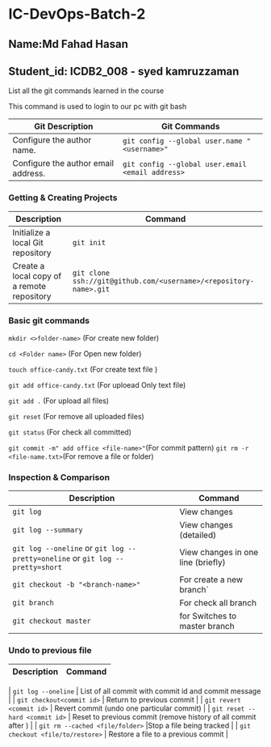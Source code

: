 # IC-DevOps-Batch-2

## Name:Md Fahad Hasan

## Student_id: ICDB2_008 - syed kamruzzaman

List all the git commands learned in the course

This command is used to login to our pc with git bash

| Git Description                     | Git Commands                                     |
| ----------------------------------- | ------------------------------------------------ |
| Configure the author name.          | `git config --global user.name "<username>"`     |
| Configure the author email address. | `git config --global user.email <email address>` |

### Getting & Creating Projects

| Description                                | Command                                                           |
| ------------------------------------------ | ----------------------------------------------------------------- |
| Initialize a local Git repository          | `git init`                                                        |
| Create a local copy of a remote repository | `git clone ssh://git@github.com/<username>/<repository-name>.git` |

### Basic git commands
`mkdir <>folder-name>` (For create new folder) 

 `cd <Folder name>`  (For Open new folder) 

 `touch office-candy.txt` (For create text file ) 

`git add office-candy.txt` (For uploead Only text file) 

`git add .` (For upload all files) 

`git reset` (For remove all uploaded files) 

`git status` (For check all committed)

`git commit -m" add office <file-name>"`(For commit pattern) 
`git rm -r <file-name.txt>`(For remove a file or folder) 

### Inspection & Comparison

| Description | Command |
| ------- | ----------- |
 | `git log` |View changes |
| `git log --summary` | View changes (detailed) |
| `git log --oneline` or  `git log --pretty=oneline` or `git log --pretty=short` | View changes in one line (briefly) |
|`git checkout -b "<branch-name>"`|For create a new branch`|
|`git branch `|For check all branch|
|`git checkout master`| for Switches to master branch|

### Undo to previous file

| Description | Command |
| ------- | ----------- |

| `git log --oneline` | List of all commit with commit id and commit message |
| `git checkout<commit id>` | Return to previous commit <commit id> |
| `git revert <commit id>` | Revert commit <commit id> (undo one particular commit) |
| `git reset --hard <commit id>` | Reset to previous commit <commit id> (remove history of all commit after <commit id> ) |
| `git rm --cached <file/folder>` |Stop a file being tracked |
| `git checkout <file/to/restore>` | Restore a file to a previous commit |
